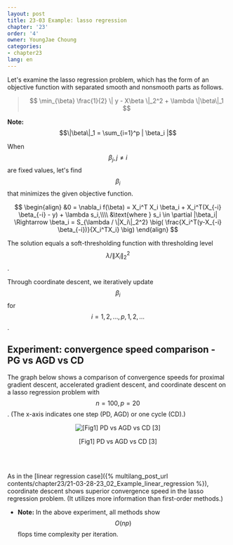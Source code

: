 ```yaml
---
layout: post
title: 23-03 Example: lasso regression
chapter: '23'
order: '4'
owner: YoungJae Choung
categories:
- chapter23
lang: en
---
```


Let's examine the lasso regression problem, which has the form of an objective function with separated smooth and nonsmooth parts as follows.

>$$
>\min_{\beta} \frac{1}{2} \| y - X\beta \|_2^2 + \lambda \|\beta\|_1
>$$

**Note:** $$\|\beta\|_1 = \sum_{i=1}^p | \beta_i |$$

When $$\beta_j, j \neq i$$ are fixed values, let's find $$\beta_i$$ that minimizes the given objective function.

$$
\begin{align}
&0 = \nabla_i f(\beta) = X_i^T X_i \beta_i + X_i^T(X_{-i} \beta_{-i} - y) + \lambda s_i,\\\\
&\text{where } s_i \in \partial |\beta_i| \Rightarrow \beta_i = S_{\lambda / \|X_i\|_2^2} \big( \frac{X_i^T(y-X_{-i} \beta_{-i})}{X_i^TX_i} \big)
\end{align}
$$

The solution equals a soft-thresholding function with thresholding level $$\lambda / \|X_i\|_2^2$$.

Through coordinate descent, we iteratively update $$\beta_i$$ for $$i=1,2,\dots,p,1,2,\dots$$.

## Experiment: convergence speed comparison - PG vs AGD vs CD

The graph below shows a comparison of convergence speeds for proximal gradient descent, accelerated gradient descent, and coordinate descent on a lasso regression problem with $$n=100, p=20$$. (The x-axis indicates one step (PD, AGD) or one cycle (CD).)

<figure class="image" style="align: center;">
<p align="center">
  <img src="{{ site.baseurl }}/img/chapter_img/chapter23/pd_vs_agd_vs_cd.png" alt="[Fig1] PD vs AGD vs CD [3]">
  <figcaption style="text-align: center;">[Fig1] PD vs AGD vs CD [3]</figcaption>
</p>
</figure>

<br><br>

As in the [linear regression case]({% multilang_post_url contents/chapter23/21-03-28-23_02_Example_linear_regression %}), coordinate descent shows superior convergence speed in the lasso regression problem. (It utilizes more information than first-order methods.)

* **Note:** In the above experiment, all methods show $$O(np)$$ flops time complexity per iteration.